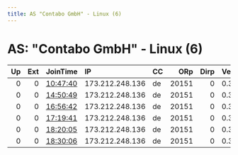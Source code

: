 ```yaml
---
title: AS "Contabo GmbH" - Linux (6)
---
```


# AS: "Contabo GmbH" - Linux (6)

|   Up |   Ext | JoinTime                                                                                            | IP              | CC   |   ORp |   Dirp | Version   | Contact   | Nickname   |   eFamMembers |
|-----:|------:|:----------------------------------------------------------------------------------------------------|:----------------|:-----|------:|-------:|:----------|:----------|:-----------|--------------:|
|    0 |     0 | [10:47:40](https://metrics.torproject.org/rs.html#details/5F052915AADA5F24308C53D3CFB3866EDEB78DD2) | 173.212.248.136 | de   | 20151 |      0 | 0.3.5.8   | None      | Eris       |             1 |
|    0 |     0 | [14:50:49](https://metrics.torproject.org/rs.html#details/35EBC9222B368C1C91ADB20667A538300D04CA8B) | 173.212.248.136 | de   | 20151 |      0 | 0.3.5.8   | None      | Eris       |             1 |
|    0 |     0 | [16:56:42](https://metrics.torproject.org/rs.html#details/788A570677EA1049A342BFAC3C61526A0CF450F0) | 173.212.248.136 | de   | 20151 |      0 | 0.3.5.8   | None      | Eris       |             1 |
|    0 |     0 | [17:19:41](https://metrics.torproject.org/rs.html#details/8AA6E284A82A14DA89C1CD6A212563280425691B) | 173.212.248.136 | de   | 20151 |      0 | 0.3.5.8   | None      | Eris       |             1 |
|    0 |     0 | [18:20:05](https://metrics.torproject.org/rs.html#details/C2F66A6836987C0E984744030BA322EAFE3B7786) | 173.212.248.136 | de   | 20151 |      0 | 0.3.5.8   | None      | Eris       |             1 |
|    0 |     0 | [18:30:06](https://metrics.torproject.org/rs.html#details/04E154307A4F6CAC25E330CA2F5D932B7E54236B) | 173.212.248.136 | de   | 20151 |      0 | 0.3.5.8   | None      | Eris       |             1 |
